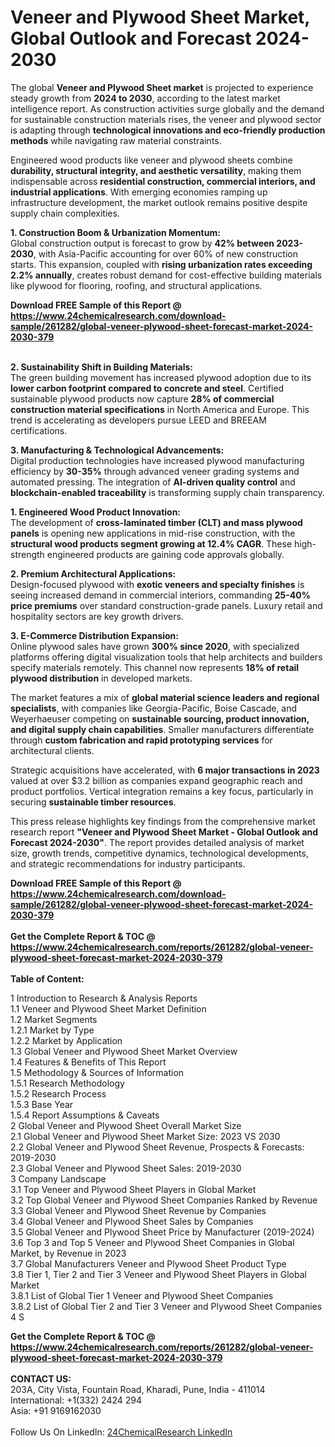 <h1>Veneer and Plywood Sheet Market, Global Outlook and Forecast 2024-2030</h1><p>The global <strong>Veneer and Plywood Sheet market</strong> is projected to experience steady growth from <strong>2024 to 2030</strong>, according to the latest market intelligence report. As construction activities surge globally and the demand for sustainable construction materials rises, the veneer and plywood sector is adapting through <strong>technological innovations and eco-friendly production methods</strong> while navigating raw material constraints.</p><p>Engineered wood products like veneer and plywood sheets combine <strong>durability, structural integrity, and aesthetic versatility</strong>, making them indispensable across <strong>residential construction, commercial interiors, and industrial applications</strong>. With emerging economies ramping up infrastructure development, the market outlook remains positive despite supply chain complexities.</p><p><strong>1. Construction Boom &amp; Urbanization Momentum:</strong><br>
Global construction output is forecast to grow by <strong>42% between 2023-2030</strong>, with Asia-Pacific accounting for over 60% of new construction starts. This expansion, coupled with <strong>rising urbanization rates exceeding 2.2% annually</strong>, creates robust demand for cost-effective building materials like plywood for flooring, roofing, and structural applications.</p><div><b>Download FREE Sample of this Report @ 
            <a href="https://www.24chemicalresearch.com/download-sample/261282/global-veneer-plywood-sheet-forecast-market-2024-2030-379">
            https://www.24chemicalresearch.com/download-sample/261282/global-veneer-plywood-sheet-forecast-market-2024-2030-379</a></b></div><br><p><strong>2. Sustainability Shift in Building Materials:</strong><br>
The green building movement has increased plywood adoption due to its <strong>lower carbon footprint compared to concrete and steel</strong>. Certified sustainable plywood products now capture <strong>28% of commercial construction material specifications</strong> in North America and Europe. This trend is accelerating as developers pursue LEED and BREEAM certifications.</p><p><strong>3. Manufacturing &amp; Technological Advancements:</strong><br>
Digital production technologies have increased plywood manufacturing efficiency by <strong>30-35%</strong> through advanced veneer grading systems and automated pressing. The integration of <strong>AI-driven quality control</strong> and <strong>blockchain-enabled traceability</strong> is transforming supply chain transparency.</p><p><strong>1. Engineered Wood Product Innovation:</strong><br>
The development of <strong>cross-laminated timber (CLT) and mass plywood panels</strong> is opening new applications in mid-rise construction, with the <strong>structural wood products segment growing at 12.4% CAGR</strong>. These high-strength engineered products are gaining code approvals globally.</p><p><strong>2. Premium Architectural Applications:</strong><br>
Design-focused plywood with <strong>exotic veneers and specialty finishes</strong> is seeing increased demand in commercial interiors, commanding <strong>25-40% price premiums</strong> over standard construction-grade panels. Luxury retail and hospitality sectors are key growth drivers.</p><p><strong>3. E-Commerce Distribution Expansion:</strong><br>
Online plywood sales have grown <strong>300% since 2020</strong>, with specialized platforms offering digital visualization tools that help architects and builders specify materials remotely. This channel now represents <strong>18% of retail plywood distribution</strong> in developed markets.</p><p>The market features a mix of <strong>global material science leaders and regional specialists</strong>, with companies like Georgia-Pacific, Boise Cascade, and Weyerhaeuser competing on <strong>sustainable sourcing, product innovation, and digital supply chain capabilities</strong>. Smaller manufacturers differentiate through <strong>custom fabrication and rapid prototyping services</strong> for architectural clients.</p><p>Strategic acquisitions have accelerated, with <strong>6 major transactions in 2023</strong> valued at over $3.2 billion as companies expand geographic reach and product portfolios. Vertical integration remains a key focus, particularly in securing <strong>sustainable timber resources</strong>.</p><p>This press release highlights key findings from the comprehensive market research report <strong>"Veneer and Plywood Sheet Market - Global Outlook and Forecast 2024-2030"</strong>. The report provides detailed analysis of market size, growth trends, competitive dynamics, technological developments, and strategic recommendations for industry participants.</p><div><b>Download FREE Sample of this Report @ 
            <a href="https://www.24chemicalresearch.com/download-sample/261282/global-veneer-plywood-sheet-forecast-market-2024-2030-379">
            https://www.24chemicalresearch.com/download-sample/261282/global-veneer-plywood-sheet-forecast-market-2024-2030-379</a></b></div><br><div><b>Get the Complete Report & TOC @ 
            <a href="https://www.24chemicalresearch.com/reports/261282/global-veneer-plywood-sheet-forecast-market-2024-2030-379">
            https://www.24chemicalresearch.com/reports/261282/global-veneer-plywood-sheet-forecast-market-2024-2030-379</a></b></div><br>
            <b>Table of Content:</b><p>1 Introduction to Research & Analysis Reports<br />
    1.1 Veneer and Plywood Sheet Market Definition<br />
    1.2 Market Segments<br />
        1.2.1 Market by Type<br />
        1.2.2 Market by Application<br />
    1.3 Global Veneer and Plywood Sheet Market Overview<br />
    1.4 Features & Benefits of This Report<br />
    1.5 Methodology & Sources of Information<br />
        1.5.1 Research Methodology<br />
        1.5.2 Research Process<br />
        1.5.3 Base Year<br />
        1.5.4 Report Assumptions & Caveats<br />
2 Global Veneer and Plywood Sheet Overall Market Size<br />
    2.1 Global Veneer and Plywood Sheet Market Size: 2023 VS 2030<br />
    2.2 Global Veneer and Plywood Sheet Revenue, Prospects & Forecasts: 2019-2030<br />
    2.3 Global Veneer and Plywood Sheet Sales: 2019-2030<br />
3 Company Landscape<br />
    3.1 Top Veneer and Plywood Sheet Players in Global Market<br />
    3.2 Top Global Veneer and Plywood Sheet Companies Ranked by Revenue<br />
    3.3 Global Veneer and Plywood Sheet Revenue by Companies<br />
    3.4 Global Veneer and Plywood Sheet Sales by Companies<br />
    3.5 Global Veneer and Plywood Sheet Price by Manufacturer (2019-2024)<br />
    3.6 Top 3 and Top 5 Veneer and Plywood Sheet Companies in Global Market, by Revenue in 2023<br />
    3.7 Global Manufacturers Veneer and Plywood Sheet Product Type<br />
    3.8 Tier 1, Tier 2 and Tier 3 Veneer and Plywood Sheet Players in Global Market<br />
        3.8.1 List of Global Tier 1 Veneer and Plywood Sheet Companies<br />
        3.8.2 List of Global Tier 2 and Tier 3 Veneer and Plywood Sheet Companies<br />
4 S</p><div><b>Get the Complete Report & TOC @ 
            <a href="https://www.24chemicalresearch.com/reports/261282/global-veneer-plywood-sheet-forecast-market-2024-2030-379">
            https://www.24chemicalresearch.com/reports/261282/global-veneer-plywood-sheet-forecast-market-2024-2030-379</a></b></div><br><b>CONTACT US:</b><br>
            203A, City Vista, Fountain Road, Kharadi, Pune, India - 411014<br>
            International: +1(332) 2424 294<br>
            Asia: +91 9169162030 <br><br>
            Follow Us On LinkedIn: <a href="https://www.linkedin.com/company/24chemicalresearch/">24ChemicalResearch LinkedIn</a>